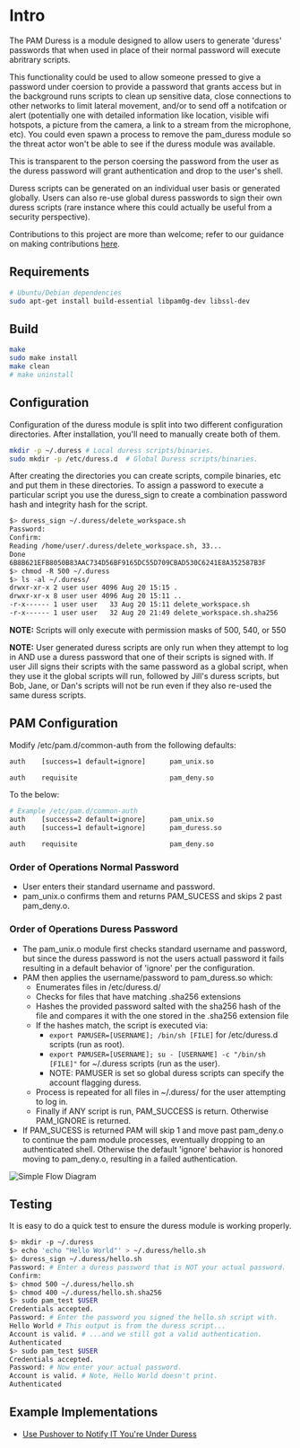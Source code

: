 # Intro

The PAM Duress is a module designed to allow users to generate 'duress' passwords that when used in place of their normal password will execute abritrary scripts.

This functionality could be used to allow someone pressed to give a password under coersion to provide a password that grants access but in the background runs scripts to clean up sensitive data, close connections to other networks to limit lateral movement, and/or to send off a notifcation or alert (potentially one with detailed information like location, visible wifi hotspots, a picture from the camera, a link to a stream from the microphone, etc). You could even spawn a process to remove the pam_duress module so the threat actor won't be able to see if the duress module was available.

This is transparent to the person coersing the password from the user as the duress password will grant authentication and drop to the user's shell.

Duress scripts can be generated on an individual user basis or generated globally. Users can also re-use global duress passwords to sign their own duress scripts (rare instance where this could actually be useful from a security perspective).

Contributions to this project are more than welcome; refer to our guidance on making contributions [here](docs/Contributing.md).

## Requirements

```bash
# Ubuntu/Debian dependencies
sudo apt-get install build-essential libpam0g-dev libssl-dev
```

## Build

```bash
make
sudo make install
make clean
# make uninstall
```

## Configuration

Configuration of the duress module is split into two different configuration directories. After installation, you'll need to manually create both of them.

```bash
mkdir -p ~/.duress # Local duress scripts/binaries.
sudo mkdir -p /etc/duress.d  # Global Duress scripts/binaries.
```

After creating the directories you can create scripts, compile binaries, etc and put them in these directories. To assign a password to execute a particular script you use the duress_sign to create a combination password hash and integrity hash for the script.

```bash
$> duress_sign ~/.duress/delete_workspace.sh
Password: 
Confirm: 
Reading /home/user/.duress/delete_workspace.sh, 33...
Done
6B8B621EFB8050B83AAC734D56BF9165DC55D709CBAD530C6241E8A352587B3F
$> chmod -R 500 ~/.duress
$> ls -al ~/.duress/
drwxr-xr-x 2 user user 4096 Aug 20 15:15 .
drwxr-xr-x 8 user user 4096 Aug 20 15:11 ..
-r-x------ 1 user user   33 Aug 20 15:11 delete_workspace.sh
-r-x------ 1 user user   32 Aug 20 21:49 delete_workspace.sh.sha256
```

**NOTE:** Scripts will only execute with permission masks of 500, 540, or 550

**NOTE:** User generated duress scripts are only run when they attempt to log in AND use a duress password that one of their scripts is signed with. If user Jill signs their scripts with the same password as a global script, when they use it the global scripts will run, followed by Jill's duress scripts, but Bob, Jane, or Dan's scripts will not be run even if they also re-used the same duress scripts.

## PAM Configuration

Modify /etc/pam.d/common-auth from the following defaults:
```bash
auth    [success=1 default=ignore]      pam_unix.so

auth    requisite                       pam_deny.so
```

To the below:

```bash
# Example /etc/pam.d/common-auth
auth    [success=2 default=ignore]      pam_unix.so
auth    [success=1 default=ignore]      pam_duress.so

auth    requisite                       pam_deny.so
```

### Order of Operations Normal Password
 - User enters their standard username and password.
 - pam_unix.o confirms them and returns PAM_SUCESS and skips 2 past pam_deny.o.

### Order of Operations Duress Password
 - The pam_unix.o module first checks standard username and password, but since the duress password is not the users actuall password it fails resulting in a default behavior of 'ignore' per the configuration.
 - PAM then applies the username/password to pam_duress.so which:
   - Enumerates files in /etc/duress.d/
   - Checks for files that have matching .sha256 extensions
   - Hashes the provided password salted with the sha256 hash of the file and compares it with the one stored in the .sha256 extension file
   - If the hashes match, the script is executed via:
     - `export PAMUSER=[USERNAME]; /bin/sh [FILE]` for /etc/duress.d scripts (run as root).
     - `export PAMUSER=[USERNAME]; su - [USERNAME] -c "/bin/sh [FILE]"` for ~/.duress scripts (run as the user).
     - NOTE: PAMUSER is set so global duress scripts can specify the account flagging duress.
   - Process is repeated for all files in ~/.duress/ for the user attempting to log in.
   - Finally if ANY script is run, PAM_SUCCESS is return. Otherwise PAM_IGNORE is returned.
 - If PAM_SUCESS is returned PAM will skip 1 and move past pam_deny.o to continue the pam module processes, eventually dropping to an authenticated shell. Otherwise the default 'ignore' behavior is honored moving to pam_deny.o, resulting in a failed authentication.

![Simple Flow Diagram](docs/img/diagram.png "Simple Flow Diagra")

## Testing

It is easy to do a quick test to ensure the duress module is working properly.

```bash
$> mkdir -p ~/.duress
$> echo 'echo "Hello World"' > ~/.duress/hello.sh
$> duress_sign ~/.duress/hello.sh
Password: # Enter a duress password that is NOT your actual password.
Confirm: 
$> chmod 500 ~/.duress/hello.sh
$> chmod 400 ~/.duress/hello.sh.sha256
$> sudo pam_test $USER
Credentials accepted.
Password: # Enter the password you signed the hello.sh script with.
Hello World # This output is from the duress script...
Account is valid. # ...and we still got a valid authentication.
Authenticated
$> sudo pam_test $USER
Credentials accepted.
Password: # Now enter your actual password.
Account is valid. # Note, Hello World doesn't print.
Authenticated
```

## Example Implementations

 - [Use Pushover to Notify IT You're Under Duress](docs/examples/Pushover.md)
